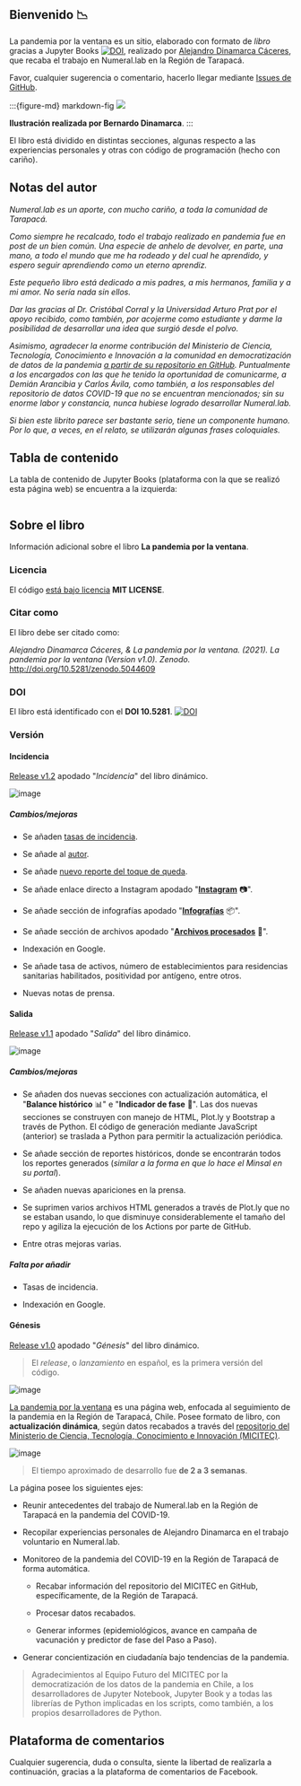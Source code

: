 ## Bienvenido 📉

La pandemia por la ventana es un sitio, elaborado con formato de *libro* gracias a Jupyter Books [![DOI](https://zenodo.org/badge/DOI/10.5281/zenodo.4539666.svg)](https://doi.org/10.5281/zenodo.4539666), realizado por [Alejandro Dinamarca Cáceres](https://www.linkedin.com/in/alejandrodinamarca/), que recaba el trabajo en Numeral.lab en la Región de Tarapacá.

Favor, cualquier sugerencia o comentario, hacerlo llegar mediante [Issues de GitHub](https://github.com/pandemiaventana/pandemiaventana/issues/new).

:::{figure-md} markdown-fig
<img src="../../img/page/2_cover.png">

**Ilustración realizada por Bernardo Dinamarca**.
:::

El libro está dividido en distintas secciones, algunas respecto a las experiencias personales y otras con código de programación (hecho con cariño).

## Notas del autor

*Numeral.lab es un aporte, con mucho cariño, a toda la comunidad de Tarapacá.*

*Como siempre he recalcado, todo el trabajo realizado en pandemia fue en post de un bien común. Una especie de anhelo de devolver, en parte, una mano, a todo el mundo que me ha rodeado y del cual he aprendido, y espero seguir aprendiendo como un eterno aprendiz.*

*Este pequeño libro está dedicado a mis padres, a mis hermanos, familia y a mi amor. No sería nada sin ellos.*

*Dar las gracias al Dr. Cristóbal Corral y la Universidad Arturo Prat por el apoyo recibido, como también, por acojerme como estudiante y darme la posibilidad de desarrollar una idea que surgió desde el polvo.*

*Asimismo, agradecer la enorme contribución del Ministerio de Ciencia, Tecnología, Conocimiento e Innovación a la comunidad en democratización de datos de la pandemia [a partir de su repositorio en GitHub](https://github.com/MinCiencia/Datos-COVID19). Puntualmente a los encargados con las que he tenido la oportunidad de comunicarme, a Demián Arancibia y Carlos Ávila, como también, a los responsables del repositorio de datos COVID-19 que no se encuentran mencionados; sin su enorme labor y constancia, nunca hubiese logrado desarrollar Numeral.lab.*

*Si bien este librito parece ser bastante serio, tiene un componente humano. Por lo que, a veces, en el relato, se utilizarán algunas frases coloquiales.*

## Tabla de contenido

La tabla de contenido de Jupyter Books (plataforma con la que se realizó esta página web) se encuentra a la izquierda:

```{tableofcontents}
```

## Sobre el libro

Información adicional sobre el libro **La pandemia por la ventana**.

### Licencia

El código [está bajo licencia](https://github.com/pandemiaventana/pandemiaventana/blob/main/LICENSE.md) **MIT LICENSE**.

### Citar como

El libro debe ser citado como:

*Alejandro Dinamarca Cáceres, & La pandemia por la ventana. (2021). La pandemia por la ventana (Version v1.0). Zenodo.* http://doi.org/10.5281/zenodo.5044609

### DOI

El libro está identificado con el **DOI 10.5281**. [![DOI](https://zenodo.org/badge/DOI/10.5281/zenodo.5044609.svg)](https://doi.org/10.5281/zenodo.5044609)

### Versión

#### Incidencia

[Release v1.2](https://github.com/pandemiaventana/pandemiaventana/releases/tag/v1.2) apodado "*Incidencia*" del libro dinámico. 

![image](https://user-images.githubusercontent.com/63689583/125992498-a5f0f687-6603-49c0-bf64-6f5f7aca976a.png)

##### Cambios/mejoras

* Se añaden [tasas de incidencia](https://pandemiaventana.github.io/pandemiaventana/page/2_programacion/1_thisistheway.html#tasa-de-incidencia-casos-diarios).

* Se añade al [autor](https://pandemiaventana.github.io/pandemiaventana/page/1_experiencia/3_experiencia.html).

* Se añade [nuevo reporte del toque de queda](https://pandemiaventana.github.io/pandemiaventana/page/5_reportes/toquequeda.html).

* Se añade enlace directo a Instagram apodado "**[Instagram](https://www.instagram.com/numeral.lab/)** 📷".

* Se añade sección de infografías apodado "**[Infografías](https://pandemiaventana.github.io/pandemiaventana/page/5_reportes/infografias/0_infografias.html)** 📦".

* Se añade sección de archivos apodado "**[Archivos procesados](https://pandemiaventana.github.io/pandemiaventana/page/6_basedatos/0_basedatos.html)** 📁".

* Indexación en Google.

* Se añade tasa de activos, número de establecimientos para residencias sanitarias habilitados, positividad por antígeno, entre otros.

* Nuevas notas de prensa.

#### Salida

[Release v1.1](https://github.com/pandemiaventana/pandemiaventana/releases/tag/v1.1) apodado "*Salida*" del libro dinámico. 

![image](https://user-images.githubusercontent.com/86389753/124312780-e2d48a80-db3d-11eb-9e99-90597e25d7bd.png)

##### Cambios/mejoras

* Se añaden dos nuevas secciones con actualización automática, el "**Balance histórico** 📊" e "**Indicador de fase** 📆". Las dos nuevas secciones se construyen con manejo de HTML, Plot.ly y Bootstrap a través de Python. El código de generación mediante JavaScript (anterior) se traslada a Python para permitir la actualización periódica.

* Se añade sección de reportes históricos, donde se encontrarán todos los reportes generados (*similar a la forma en que lo hace el Minsal en su portal*).

* Se añaden nuevas apariciones en la prensa.

* Se suprimen varios archivos HTML generados a través de Plot.ly que no se estaban usando, lo que disminuye considerablemente el tamaño del repo y agiliza la ejecución de los Actions por parte de GitHub.

* Entre otras mejoras varias.

##### Falta por añadir

* Tasas de incidencia.

* Indexación en Google.

#### Génesis

[Release v1.0](https://github.com/pandemiaventana/pandemiaventana/releases/tag/v1.0) apodado "*Génesis*" del libro dinámico. 

> El *release*, o *lanzamiento* en español, es la primera versión del código.

![image](https://user-images.githubusercontent.com/63689583/123892754-2c985780-d929-11eb-85e1-a0681a3eb387.png)

[La pandemia por la ventana](https://pandemiaventana.github.io/pandemiaventana/) es una página web, enfocada al seguimiento de la pandemia en la Región de Tarapacá, Chile. Posee formato de libro, con **actualización dinámica**, según datos recabados a través del [repositorio del Ministerio de Ciencia, Tecnología, Conocimiento e Innovación (MICITEC)](https://github.com/MinCiencia/Datos-COVID19/). 

![image](https://user-images.githubusercontent.com/63689583/123894565-60c14780-d92c-11eb-8f86-c76ac1647fda.png)

> El tiempo aproximado de desarrollo fue **de 2 a 3 semanas**.

La página posee los siguientes ejes:

* Reunir antecedentes del trabajo de Numeral.lab en la Región de Tarapacá en la pandemia del COVID-19.

* Recopilar experiencias personales de Alejandro Dinamarca en el trabajo voluntario en Numeral.lab.

* Monitoreo de la pandemia del COVID-19 en la Región de Tarapacá de forma automática.

    - Recabar información del repositorio del MICITEC en GitHub, específicamente, de la Región de Tarapacá.

    - Procesar datos recabados.

    - Generar informes (epidemiológicos, avance en campaña de vacunación y predictor de fase del Paso a Paso).

* Generar concientización en ciudadanía bajo tendencias de la pandemia.

> Agradecimientos al Equipo Futuro del MICITEC por la democratización de los datos de la pandemia en Chile, a los desarrolladores de Jupyter Notebook, Jupyter Book y a todas las librerías de Python implicadas en los scripts, como también, a los propios desarrolladores de Python.

## Plataforma de comentarios

Cualquier sugerencia, duda o consulta, siente la libertad de realizarla a continuación, gracias a la plataforma de comentarios de Facebook.

<div id="fb-root"></div>
<script async defer crossorigin="anonymous" src="https://connect.facebook.net/es_LA/sdk.js#xfbml=1&version=v11.0&appId=622897735241867&autoLogAppEvents=1" nonce="WWXzJVWK"></script>

<div class="fb-comments" data-href="https://pandemiaventana.github.io/pandemiaventana" data-width="100%" data-numposts="10"></div>
